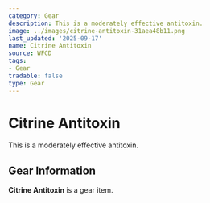 ```yaml
---
category: Gear
description: This is a moderately effective antitoxin.
image: ../images/citrine-antitoxin-31aea48b11.png
last_updated: '2025-09-17'
name: Citrine Antitoxin
source: WFCD
tags:
- Gear
tradable: false
type: Gear
---
```


# Citrine Antitoxin

This is a moderately effective antitoxin.

## Gear Information

**Citrine Antitoxin** is a gear item.


